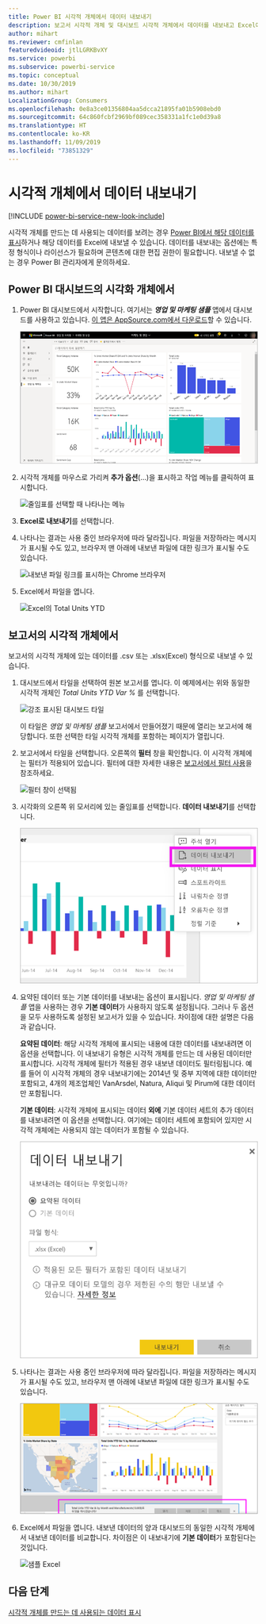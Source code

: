 ```yaml
---
title: Power BI 시각적 개체에서 데이터 내보내기
description: 보고서 시각적 개체 및 대시보드 시각적 개체에서 데이터를 내보내고 Excel에서 봅니다.
author: mihart
ms.reviewer: cmfinlan
featuredvideoid: jtlLGRKBvXY
ms.service: powerbi
ms.subservice: powerbi-service
ms.topic: conceptual
ms.date: 10/30/2019
ms.author: mihart
LocalizationGroup: Consumers
ms.openlocfilehash: 0e8a3ce01356804aa5dcca21895fa01b5908ebd0
ms.sourcegitcommit: 64c860fcbf2969bf089cec358331a1fc1e0d39a8
ms.translationtype: HT
ms.contentlocale: ko-KR
ms.lasthandoff: 11/09/2019
ms.locfileid: "73851329"
---
```

# <a name="export-data-from-a-visual"></a>시각적 개체에서 데이터 내보내기

[!INCLUDE [power-bi-service-new-look-include](../includes/power-bi-service-new-look-include.md)]

시각적 개체를 만드는 데 사용되는 데이터를 보려는 경우 [Power BI에서 해당 데이터를 표시](end-user-show-data.md)하거나 해당 데이터를 Excel에 내보낼 수 있습니다. 데이터를 내보내는 옵션에는 특정 형식이나 라이선스가 필요하며 콘텐츠에 대한 편집 권한이 필요합니다. 내보낼 수 없는 경우 Power BI 관리자에게 문의하세요. 

## <a name="from-a-visual-on-a-power-bi-dashboard"></a>Power BI 대시보드의 시각화 개체에서

1. Power BI 대시보드에서 시작합니다. 여기서는 ***영업 및 마케팅 샘플*** 앱에서 대시보드를 사용하고 있습니다. [이 앱은 AppSource.com에서 다운로드](https://appsource.microsoft.com/product/power-bi/microsoft-retail-analysis-sample.salesandmarketingsample-preview?flightCodes=e2b06c7a-a438-4d99-9eb6-4324ce87f282)할 수 있습니다.

    ![앱 대시보드](media/end-user-export/power-bi-dashboards.png)

2. 시각적 개체를 마우스로 가리켜 **추가 옵션**(...)을 표시하고 작업 메뉴를 클릭하여 표시합니다.

    ![줄임표를 선택할 때 나타나는 메뉴](media/end-user-export/power-bi-action-menu.png)

3. **Excel로 내보내기**를 선택합니다.

4. 나타나는 결과는 사용 중인 브라우저에 따라 달라집니다. 파일을 저장하라는 메시지가 표시될 수도 있고, 브라우저 맨 아래에 내보낸 파일에 대한 링크가 표시될 수도 있습니다. 

    ![내보낸 파일 링크를 표시하는 Chrome 브라우저](media/end-user-export/power-bi-dashboard-exports.png)

5. Excel에서 파일을 엽니다.  

    ![Excel의 Total Units YTD](media/end-user-export/power-bi-excel.png)


## <a name="from-a-visual-in-a-report"></a>보고서의 시각적 개체에서
보고서의 시각적 개체에 있는 데이터를 .csv 또는 .xlsx(Excel) 형식으로 내보낼 수 있습니다. 

1. 대시보드에서 타일을 선택하여 원본 보고서를 엽니다.  이 예제에서는 위와 동일한 시각적 개체인 *Total Units YTD Var %* 를 선택합니다. 

    ![강조 표시된 대시보드 타일](media/end-user-export/power-bi-export-reports.png)

    이 타일은 *영업 및 마케팅 샘플* 보고서에서 만들어졌기 때문에 열리는 보고서에 해당합니다. 또한 선택한 타일 시각적 개체를 포함하는 페이지가 열립니다. 

2. 보고서에서 타일을 선택합니다. 오른쪽의 **필터** 창을 확인합니다. 이 시각적 개체에는 필터가 적용되어 있습니다. 필터에 대한 자세한 내용은 [보고서에서 필터 사용](end-user-report-filter.md)을 참조하세요.

    ![필터 창이 선택됨](media/end-user-export/power-bi-export-filter.png)


3. 시각화의 오른쪽 위 모서리에 있는 줄임표를 선택합니다. **데이터 내보내기**를 선택합니다.

    ![드롭다운에서 선택한 데이터 내보내기](media/end-user-export/power-bi-export-report.png)

4. 요약된 데이터 또는 기본 데이터를 내보내는 옵션이 표시됩니다. *영업 및 마케팅 샘플* 앱을 사용하는 경우 **기본 데이터**가 사용하지 않도록 설정됩니다. 그러나 두 옵션을 모두 사용하도록 설정된 보고서가 있을 수 있습니다. 차이점에 대한 설명은 다음과 같습니다.

    **요약된 데이터**: 해당 시각적 개체에 표시되는 내용에 대한 데이터를 내보내려면 이 옵션을 선택합니다.  이 내보내기 유형은 시각적 개체를 만드는 데 사용된 데이터만 표시합니다. 시각적 개체에 필터가 적용된 경우 내보낸 데이터도 필터링됩니다. 예를 들어 이 시각적 개체의 경우 내보내기에는 2014년 및 중부 지역에 대한 데이터만 포함되고, 4개의 제조업체인 VanArsdel, Natura, Aliqui 및 Pirum에 대한 데이터만 포함됩니다.
  

    **기본 데이터**: 시각적 개체에 표시되는 데이터 **외에** 기본 데이터 세트의 추가 데이터를 내보내려면 이 옵션을 선택합니다.  여기에는 데이터 세트에 포함되어 있지만 시각적 개체에는 사용되지 않는 데이터가 포함될 수 있습니다. 

    ![기본 또는 요약을 선택하는 경우의 메뉴](media/end-user-export/power-bi-export-option.png)

5. 나타나는 결과는 사용 중인 브라우저에 따라 달라집니다. 파일을 저장하라는 메시지가 표시될 수도 있고, 브라우저 맨 아래에 내보낸 파일에 대한 링크가 표시될 수도 있습니다. 

    ![Microsoft Edge 브라우저에 표시되는 내보낸 파일](media/end-user-export/power-bi-export-edge-browser.png)


6. Excel에서 파일을 엽니다. 내보낸 데이터의 양과 대시보드의 동일한 시각적 개체에서 내보낸 데이터를 비교합니다. 차이점은 이 내보내기에 **기본 데이터**가 포함된다는 것입니다. 

    ![샘플 Excel](media/end-user-export/power-bi-underlying.png)

## <a name="next-steps"></a>다음 단계

[시각적 개체를 만드는 데 사용되는 데이터 표시](end-user-show-data.md)
